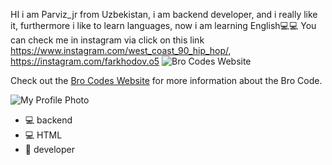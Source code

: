 HI i am Parviz_jr from Uzbekistan, i am backend developer, and i really like it, furthermore i like to learn languages, now i am learning English💻💻
You can check me in instagram via click on this link https://www.instagram.com/west_coast_90_hip_hop/, https://instagram.com/farkhodov.o5
![Bro Codes Website](path/to/your/screenshot.png)

Check out the [Bro Codes Website](https://brocode.org/the-code/) for more information about the Bro Code.

![My Profile Photo](https://example.com/me.jpg)

* 💻 backend 
* 💻 HTML
* 📴 developer

